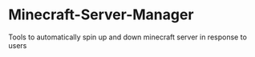 # Minecraft-Server-Manager
Tools to automatically spin up and down minecraft server in response to users
